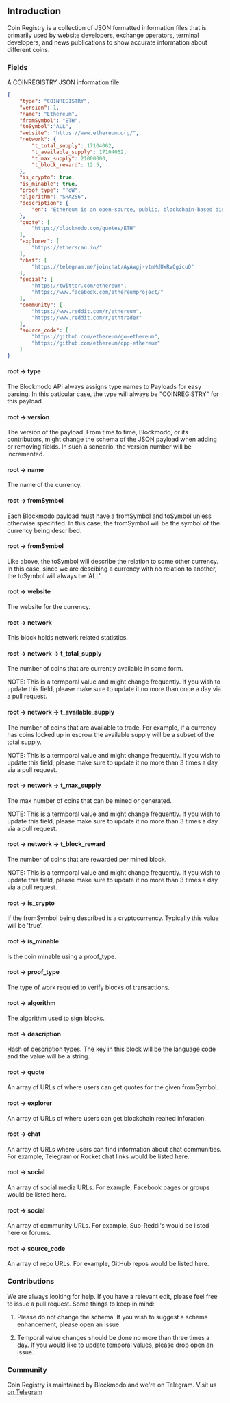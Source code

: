 ## Introduction

Coin Registry is a collection of JSON formatted information files that is primarily used by website developers, exchange operators, terminal developers, and news publications to show accurate information about different coins. 

### Fields

A COINREGISTRY JSON information file: 

```json
{
	"type": "COINREGISTRY",
	"version": 1,
	"name": "Ethereum",
	"fromSymbol": "ETH",
	"toSymbol":"ALL",
	"website": "https://www.ethereum.org/",
	"network": {
		"t_total_supply": 17104062,
		"t_available_supply": 17104062,
		"t_max_supply": 21000000,
		"t_block_reward": 12.5,
	},
	"is_crypto": true,
	"is_minable": true,
	"proof_type": "PoW",
	"algorithm": "SHA256",
	"description": {
		"en": "Ethereum is an open-source, public, blockchain-based distributed computing platform and operating system featuring smart contract functionality. It supports a modified version of Nakamoto consensus via transaction-based state transitions."
	},
	"quote": [
		"https://blockmodo.com/quotes/ETH"
	],
	"explorer": [
		"https://etherscan.io/"
	],
	"chat": [
		"https://telegram.me/joinchat/AyAwgj-vtnMdUxRvCgicuQ"
	],
	"social": [
		"https://twitter.com/ethereum",
		"https://www.facebook.com/ethereumproject/"
	],
	"community": [
		"https://www.reddit.com/r/ethereum",
		"https://www.reddit.com/r/ethtrader"
	],
	"source_code": [
		"https://github.com/ethereum/go-ethereum",
		"https://github.com/ethereum/cpp-ethereum"
	]
}
```

#### root → type

The Blockmodo API always assigns type names to Payloads for easy parsing. In this paticular case, the type will always be "COINREGISTRY" for this payload.

#### root → version

The version of the payload. From time to time, Blockmodo, or its contributors, might change the schema of the JSON payload when adding or removing fields. In such a scneario, the version number will be incremented.

#### root → name

The name of the currency.

#### root → fromSymbol

Each Blockmodo payload must have a fromSymbol and toSymbol unless otherwise specififed. In this case, the fromSymbol will be the symbol of the currency being described. 

#### root → fromSymbol

Like above, the toSymbol will describe the relation to some other currency. In this case, since we are descibing a currency with no relation to another, the toSymbol will always be 'ALL'.

#### root → website

The website for the currency.

#### root → network

This block holds network related statistics. 

#### root → network → t_total_supply

The number of coins that are currently available in some form.

NOTE: This is a termporal value and might change frequently. If you wish to update this field, please make sure to update it no more than once a day via a pull request. 

#### root → network → t_available_supply

The number of coins that are available to trade. For example, if a currency has coins locked up in escrow the available supply will be a subset of the total supply. 

NOTE: This is a termporal value and might change frequently. If you wish to update this field, please make sure to update it no more than 3 times a day via a pull request. 


#### root → network → t_max_supply

The max number of coins that can be mined or generated.

NOTE: This is a termporal value and might change frequently. If you wish to update this field, please make sure to update it no more than 3 times a day via a pull request. 

#### root → network → t_block_reward

The number of coins that are rewarded per mined block.

NOTE: This is a termporal value and might change frequently. If you wish to update this field, please make sure to update it no more than 3 times a day via a pull request. 

#### root → is_crypto

If the fromSymbol being described is a cryptocurrency. Typically this value will be 'true'.

#### root → is_minable

Is the coin minable using a proof_type.

#### root → proof_type

The type of work requied to verify blocks of transactions. 

#### root → algorithm

The algorithm used to sign blocks.

#### root → description

Hash of description types. The key in this block will be the language code and the value will be a string. 

#### root → quote

An array of URLs of where users can get quotes for the given fromSymbol.

#### root → explorer

An array of URLs of where users can get blockchain realted inforation.

#### root → chat

An array of URLs where users can find information about chat communities. For example, Telegram or Rocket chat links would be listed here.

#### root → social

An array of social media URLs. For example, Facebook pages or groups would be listed here. 

#### root → social

An array of community URLs. For example, Sub-Reddi's would be listed here or forums.

#### root → source_code

An array of repo URLs. For example, GitHub repos would be listed here.

### Contributions

We are always looking for help. If you have a relevant edit, please feel free to issue a pull request. Some things to keep in mind:

1. Please do not change the schema. If you wish to suggest a schema enhancement, please open an issue.

2. Temporal value changes should be done no more than three times a day. If you would like to update temporal values, please drop open an issue.

### Community

Coin Registry is maintained by Blockmodo and we're on Telegram. Visit us [on Telegram](https://t.me/blockmodo_developers)